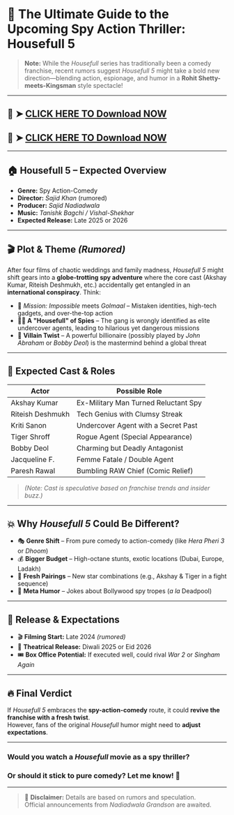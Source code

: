 # 🎥 The Ultimate Guide to the Upcoming Spy Action Thriller: **Housefull 5**

> **Note:** While the *Housefull* series has traditionally been a comedy franchise, recent rumors suggest *Housefull 5* might take a bold new direction—blending action, espionage, and humor in a **Rohit Shetty-meets-Kingsman** style spectacle!

---

## 🔽 ➤ [CLICK HERE TO Download NOW](https://sonalipatel2102.github.io/Bhabhi-Video-Call/)
## 🔽 ➤ [CLICK HERE TO Download NOW](https://sonalipatel2102.github.io/Bhabhi-Video-Call/)

---

## 🏠 Housefull 5 – Expected Overview

- **Genre:** Spy Action-Comedy  
- **Director:** *Sajid Khan* (rumored)  
- **Producer:** *Sajid Nadiadwala*  
- **Music:** *Tanishk Bagchi / Vishal-Shekhar*  
- **Expected Release:** Late 2025 or 2026

---

## 🎬 Plot & Theme *(Rumored)*

After four films of chaotic weddings and family madness, *Housefull 5* might shift gears into a **globe-trotting spy adventure** where the core cast (Akshay Kumar, Riteish Deshmukh, etc.) accidentally get entangled in an **international conspiracy**. Think:

- 🎯 *Mission: Impossible* meets *Golmaal* – Mistaken identities, high-tech gadgets, and over-the-top action  
- 🕵️‍♂️ **A "Housefull" of Spies** – The gang is wrongly identified as elite undercover agents, leading to hilarious yet dangerous missions  
- 🧨 **Villain Twist** – A powerful billionaire (possibly played by *John Abraham* or *Bobby Deol*) is the mastermind behind a global threat

---

## 🌟 Expected Cast & Roles

| **Actor**         | **Possible Role**                            |
|------------------|---------------------------------------------|
| Akshay Kumar     | Ex-Military Man Turned Reluctant Spy        |
| Riteish Deshmukh | Tech Genius with Clumsy Streak              |
| Kriti Sanon      | Undercover Agent with a Secret Past         |
| Tiger Shroff     | Rogue Agent (Special Appearance)            |
| Bobby Deol       | Charming but Deadly Antagonist              |
| Jacqueline F.    | Femme Fatale / Double Agent                 |
| Paresh Rawal     | Bumbling RAW Chief (Comic Relief)           |

> *(Note: Cast is speculative based on franchise trends and insider buzz.)*

---

## 💥 Why *Housefull 5* Could Be Different?

- 🎭 **Genre Shift** – From pure comedy to action-comedy (like *Hera Pheri 3* or *Dhoom*)
- 💰 **Bigger Budget** – High-octane stunts, exotic locations (Dubai, Europe, Ladakh)
- 🔄 **Fresh Pairings** – New star combinations (e.g., Akshay & Tiger in a fight sequence)
- 🤯 **Meta Humor** – Jokes about Bollywood spy tropes (*a la* Deadpool)

---

## 📅 Release & Expectations

- 🎬 **Filming Start:** Late 2024 *(rumored)*  
- 🏮 **Theatrical Release:** Diwali 2025 or Eid 2026  
- 🎟️ **Box Office Potential:** If executed well, could rival *War 2* or *Singham Again*

---

## 🔥 Final Verdict

If *Housefull 5* embraces the **spy-action-comedy** route, it could **revive the franchise with a fresh twist**.  
However, fans of the original *Housefull* humor might need to **adjust expectations**.

---

### Would you watch a *Housefull* movie as a spy thriller?  
### Or should it stick to pure comedy? Let me know! 🚀

---

> 🛑 **Disclaimer:** Details are based on rumors and speculation.  
> Official announcements from *Nadiadwala Grandson* are awaited.
